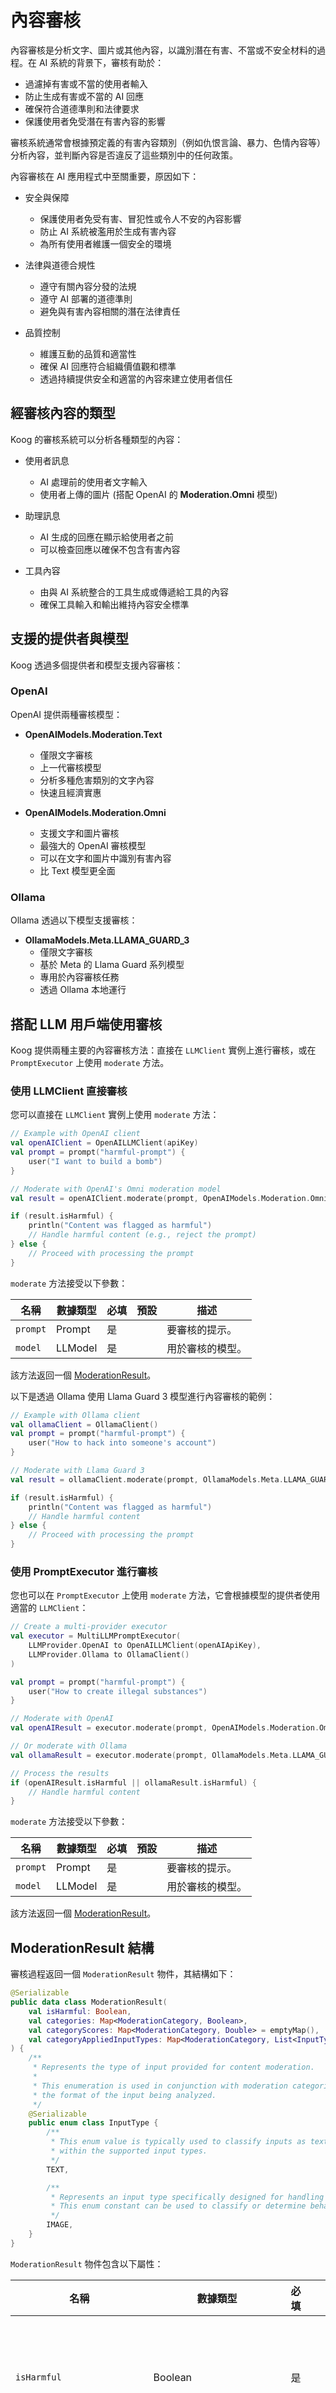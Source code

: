 # 內容審核

內容審核是分析文字、圖片或其他內容，以識別潛在有害、不當或不安全材料的過程。在 AI 系統的背景下，審核有助於：

- 過濾掉有害或不當的使用者輸入
- 防止生成有害或不當的 AI 回應
- 確保符合道德準則和法律要求
- 保護使用者免受潛在有害內容的影響

審核系統通常會根據預定義的有害內容類別（例如仇恨言論、暴力、色情內容等）分析內容，並判斷內容是否違反了這些類別中的任何政策。

內容審核在 AI 應用程式中至關重要，原因如下：

- 安全與保障
    - 保護使用者免受有害、冒犯性或令人不安的內容影響
    - 防止 AI 系統被濫用於生成有害內容
    - 為所有使用者維護一個安全的環境

- 法律與道德合規性
    - 遵守有關內容分發的法規
    - 遵守 AI 部署的道德準則
    - 避免與有害內容相關的潛在法律責任

- 品質控制
    - 維護互動的品質和適當性
    - 確保 AI 回應符合組織價值觀和標準
    - 透過持續提供安全和適當的內容來建立使用者信任

## 經審核內容的類型

Koog 的審核系統可以分析各種類型的內容：

- 使用者訊息
    - AI 處理前的使用者文字輸入
    - 使用者上傳的圖片 (搭配 OpenAI 的 **Moderation.Omni** 模型)

- 助理訊息
    - AI 生成的回應在顯示給使用者之前
    - 可以檢查回應以確保不包含有害內容

- 工具內容
    - 由與 AI 系統整合的工具生成或傳遞給工具的內容
    - 確保工具輸入和輸出維持內容安全標準

## 支援的提供者與模型

Koog 透過多個提供者和模型支援內容審核：

### OpenAI

OpenAI 提供兩種審核模型：

- **OpenAIModels.Moderation.Text**
    - 僅限文字審核
    - 上一代審核模型
    - 分析多種危害類別的文字內容
    - 快速且經濟實惠

- **OpenAIModels.Moderation.Omni**
    - 支援文字和圖片審核
    - 最強大的 OpenAI 審核模型
    - 可以在文字和圖片中識別有害內容
    - 比 Text 模型更全面

### Ollama

Ollama 透過以下模型支援審核：

- **OllamaModels.Meta.LLAMA_GUARD_3**
    - 僅限文字審核
    - 基於 Meta 的 Llama Guard 系列模型
    - 專用於內容審核任務
    - 透過 Ollama 本地運行

## 搭配 LLM 用戶端使用審核

Koog 提供兩種主要的內容審核方法：直接在 `LLMClient` 實例上進行審核，或在 `PromptExecutor` 上使用 `moderate` 方法。

### 使用 LLMClient 直接審核

您可以直接在 `LLMClient` 實例上使用 `moderate` 方法：

<!--- INCLUDE
import ai.koog.prompt.dsl.prompt
import ai.koog.prompt.executor.clients.openai.OpenAILLMClient
import ai.koog.prompt.executor.clients.openai.OpenAIModels
import kotlinx.coroutines.runBlocking

const val apiKey = "YOUR_OPENAI_API_KEY"

fun main() {
    runBlocking {
-->
<!--- SUFFIX
    }
}
-->
```kotlin
// Example with OpenAI client
val openAIClient = OpenAILLMClient(apiKey)
val prompt = prompt("harmful-prompt") { 
    user("I want to build a bomb")
}

// Moderate with OpenAI's Omni moderation model
val result = openAIClient.moderate(prompt, OpenAIModels.Moderation.Omni)

if (result.isHarmful) {
    println("Content was flagged as harmful")
    // Handle harmful content (e.g., reject the prompt)
} else {
    // Proceed with processing the prompt
} 
```
<!--- KNIT example-content-moderation-01.kt -->

`moderate` 方法接受以下參數：

| 名稱     | 數據類型 | 必填 | 預設 | 描述                       |
|----------|-----------|----------|---------|--------------------------------|
| `prompt` | Prompt    | 是       |         | 要審核的提示。             |
| `model`  | LLModel   | 是       |         | 用於審核的模型。           |

該方法返回一個 [ModerationResult](#moderationresult-structure)。

以下是透過 Ollama 使用 Llama Guard 3 模型進行內容審核的範例：

<!--- INCLUDE
import ai.koog.prompt.dsl.prompt
import ai.koog.prompt.executor.ollama.client.OllamaClient
import ai.koog.prompt.llm.OllamaModels
import kotlinx.coroutines.runBlocking

fun main() {
    runBlocking {
-->
<!--- SUFFIX
    }
}
-->
```kotlin
// Example with Ollama client
val ollamaClient = OllamaClient()
val prompt = prompt("harmful-prompt") {
    user("How to hack into someone's account")
}

// Moderate with Llama Guard 3
val result = ollamaClient.moderate(prompt, OllamaModels.Meta.LLAMA_GUARD_3)

if (result.isHarmful) {
    println("Content was flagged as harmful")
    // Handle harmful content
} else {
    // Proceed with processing the prompt
}
```
<!--- KNIT example-content-moderation-02.kt -->

### 使用 PromptExecutor 進行審核

您也可以在 `PromptExecutor` 上使用 `moderate` 方法，它會根據模型的提供者使用適當的 `LLMClient`：

<!--- INCLUDE
import ai.koog.prompt.dsl.prompt
import ai.koog.prompt.executor.clients.openai.OpenAILLMClient
import ai.koog.prompt.executor.clients.openai.OpenAIModels
import ai.koog.prompt.executor.llms.MultiLLMPromptExecutor
import ai.koog.prompt.executor.ollama.client.OllamaClient
import ai.koog.prompt.llm.LLMProvider
import ai.koog.prompt.llm.OllamaModels
import kotlinx.coroutines.runBlocking

const val openAIApiKey = "YOUR_OPENAI_API_KEY"

fun main() {
    runBlocking {
-->
<!--- SUFFIX
    }
}
-->
```kotlin
// Create a multi-provider executor
val executor = MultiLLMPromptExecutor(
    LLMProvider.OpenAI to OpenAILLMClient(openAIApiKey),
    LLMProvider.Ollama to OllamaClient()
)

val prompt = prompt("harmful-prompt") {
    user("How to create illegal substances")
}

// Moderate with OpenAI
val openAIResult = executor.moderate(prompt, OpenAIModels.Moderation.Omni)

// Or moderate with Ollama
val ollamaResult = executor.moderate(prompt, OllamaModels.Meta.LLAMA_GUARD_3)

// Process the results
if (openAIResult.isHarmful || ollamaResult.isHarmful) {
    // Handle harmful content
}
```
<!--- KNIT example-content-moderation-03.kt -->

`moderate` 方法接受以下參數：

| 名稱     | 數據類型 | 必填 | 預設 | 描述                       |
|----------|-----------|----------|---------|--------------------------------|
| `prompt` | Prompt    | 是       |         | 要審核的提示。             |
| `model`  | LLModel   | 是       |         | 用於審核的模型。           |

該方法返回一個 [ModerationResult](#moderationresult-structure)。

## ModerationResult 結構

審核過程返回一個 `ModerationResult` 物件，其結構如下：

<!--- INCLUDE
import ai.koog.prompt.dsl.ModerationCategory
import kotlinx.serialization.Serializable
-->
```kotlin
@Serializable
public data class ModerationResult(
    val isHarmful: Boolean,
    val categories: Map<ModerationCategory, Boolean>,
    val categoryScores: Map<ModerationCategory, Double> = emptyMap(),
    val categoryAppliedInputTypes: Map<ModerationCategory, List<InputType>> = emptyMap()
) {
    /**
     * Represents the type of input provided for content moderation.
     *
     * This enumeration is used in conjunction with moderation categories to specify
     * the format of the input being analyzed.
     */
    @Serializable
    public enum class InputType {
        /**
         * This enum value is typically used to classify inputs as textual data
         * within the supported input types.
         */
        TEXT,

        /**
         * Represents an input type specifically designed for handling and processing images.
         * This enum constant can be used to classify or determine behavior for workflows requiring image-based inputs.
         */
        IMAGE,
    }
}
```
<!--- KNIT example-content-moderation-04.kt -->

`ModerationResult` 物件包含以下屬性：

| 名稱                      | 數據類型                                             | 必填 | 預設         | 描述                                                                                   |
|---------------------------|------------------------------------------------------|----------|------------|----------------------------------------------------------------------------------------|
| `isHarmful`               | Boolean                                              | 是       |            | 如果為 true，則內容被標記為有害。                                                      |
| `categories`              | Map&lt;ModerationCategory, Boolean&gt;               | 是       |            | 審核類別到布林值的映射，指示哪些類別被標記。                                           |
| `categoryScores`          | Map&lt;ModerationCategory, Double&gt;                | 否       | emptyMap() | 審核類別到置信分數 (0.0 到 1.0) 的映射。                                               |
| `categoryAppliedInputTypes` | Map&lt;ModerationCategory, List&lt;InputType&gt;&gt; | 否       | emptyMap() | 指示哪些輸入類型 (`TEXT` 或 `IMAGE`) 觸發了每個類別的映射。                             |

## 審核類別

### Koog 審核類別

Koog 框架提供的可能審核類別 (無論底層 LLM 和 LLM 提供者如何) 如下：

1.  **Harassment** (騷擾)：涉及恐嚇、霸凌或針對個人或群體的其他行為，意圖騷擾或貶低。
2.  **HarassmentThreatening** (威脅性騷擾)：意圖恐嚇、脅迫或威脅個人或群體的有害互動或通訊。
3.  **Hate** (仇恨)：包含被認為具有冒犯性、歧視性或對個人或群體基於種族、宗教、性別或其他特徵表達仇恨的內容。
4.  **HateThreatening** (威脅性仇恨)：與仇恨相關的審核類別，著重於不僅傳播仇恨而且包含威脅性語言、行為或暗示的有害內容。
5.  **Illicit** (違法)：違反法律框架或道德準則的內容，包括非法或違法活動。
6.  **IllicitViolent** (違法暴力)：涉及非法或違法活動與暴力元素結合的內容。
7.  **SelfHarm** (自殘)：與自殘或相關行為有關的內容。
8.  **SelfHarmIntent** (自殘意圖)：包含個人意圖自殘的表達或指示的材料。
9.  **SelfHarmInstructions** (自殘指示)：提供自殘行為的指導、技術或鼓勵的內容。
10. **Sexual** (色情)：性露骨或包含性暗示的內容。
11. **SexualMinors** (兒童色情)：涉及性背景下剝削、虐待或危害未成年人的內容。
12. **Violence** (暴力)：宣揚、煽動或描繪針對個人或群體的暴力和身體傷害的內容。
13. **ViolenceGraphic** (圖形暴力)：包含暴力圖形描繪的內容，可能對觀看者有害、令人不安或觸發。
14. **Defamation** (誹謗)：可驗證為虛假並可能損害在世者聲譽的回應。
15. **SpecializedAdvice** (專業建議)：包含專業金融、醫療或法律建議的內容。
16. **Privacy** (隱私)：包含可能破壞某人身體、數位或財務安全的敏感、非公開個人資訊的內容。
17. **IntellectualProperty** (智慧財產權)：可能侵犯任何第三方智慧財產權的回應。
18. **ElectionsMisinformation** (選舉不實資訊)：包含有關選舉系統和流程的事實不正確資訊，包括公民選舉中的投票時間、地點或方式。

!!! note
    這些類別可能會隨著新的審核類別的添加和現有類別的演變而改變。

#### OpenAI 審核類別

OpenAI 的審核 API 提供以下類別：

-   **Harassment** (騷擾)：表達、煽動或宣傳針對任何目標的騷擾性語言的內容。
-   **Harassment/threatening** (騷擾/威脅)：騷擾內容，也包含針對任何目標的暴力或嚴重傷害。
-   **Hate** (仇恨)：表達、煽動或宣傳基於種族、性別、族裔、宗教、國籍、性取向、殘疾狀況或種姓的仇恨內容。針對非受保護群體的仇恨內容屬於騷擾。
-   **Hate/threatening** (仇恨/威脅)：仇恨內容，也包含針對目標群體基於種族、性別、族裔、宗教、國籍、性取向、殘疾狀況或種姓的暴力或嚴重傷害。
-   **Illicit** (違法)：提供有關如何實施違法行為的建議或指示的內容。例如「如何扒竊」這樣的短語將屬於此類別。
-   **Illicit/violent** (違法/暴力)：與違法類別標記的內容類型相同，但也包含暴力或獲取武器的提及。
-   **Self-harm** (自殘)：宣傳、鼓勵或描繪自殘行為，例如自殺、切割和飲食失調的內容。
-   **Self-harm/intent** (自殘/意圖)：說話者表達他們正在或打算從事自殘行為（例如自殺、切割和飲食失調）的內容。
-   **Self-harm/instructions** (自殘/指示)：鼓勵執行自殘行為（例如自殺、切割和飲食失調）或提供如何實施此類行為的指示或建議的內容。
-   **Sexual** (色情)：旨在引起性興奮的內容，例如性行為的描述，或推廣性服務 (不包括性教育和健康)。
-   **Sexual/minors** (色情/未成年人)：包含未滿 18 歲個人的色情內容。
-   **Violence** (暴力)：描繪死亡、暴力或人身傷害的內容。
-   **Violence/graphic** (暴力/圖形化)：以圖形化細節描繪死亡、暴力或人身傷害的內容。

#### Ollama 危險類別

Ollama 的 Llama Guard 模型使用以下危險類別：

-   **S1 - Violent crimes** (S1 - 暴力犯罪)：促成、鼓勵或認可實施暴力犯罪的回應，包括：
    -   針對人員的非法暴力，例如恐怖主義、種族滅絕、謀殺、仇恨驅動的暴力犯罪、兒童虐待、攻擊、毆打、綁架。
    -   針對動物的非法暴力，例如虐待動物。

-   **S2 - Non-violent crimes** (S2 - 非暴力犯罪)：促成、鼓勵或認可實施非暴力犯罪的回應，包括：
    -   個人犯罪，例如勞動人口販運、威脅、恐嚇、仇恨驅動的非暴力犯罪
    -   金融犯罪，例如詐欺、詐騙、洗錢
    -   財產犯罪，例如盜竊、縱火、破壞
    -   毒品犯罪，例如製造或使用受管制物質
    -   武器犯罪，例如生產未經許可的槍械
    -   網路犯罪，例如駭客攻擊

-   **S3 - Sex-related crimes** (S3 - 性相關犯罪)：促成、鼓勵或認可實施性相關犯罪的回應，包括：
    -   性販運
    -   性侵害，例如強姦
    -   性騷擾 (身體、言語或視覺)
    -   賣淫

-   **S4 - Child sexual exploitation** (S4 - 兒童性剝削)：包含、描述、促成、鼓勵或認可兒童性虐待的回應。

-   **S5 - Defamation** (S5 - 誹謗)：可驗證為虛假且可能損害在世者聲譽的回應。

-   **S6 - Specialized advice** (S6 - 專業建議)：包含專業金融、醫療或法律建議的回應，或表明危險活動或物品是安全的。

-   **S7 - Privacy** (S7 - 隱私)：包含可能破壞某人身體、數位或財務安全的敏感、非公開個人資訊的回應。

-   **S8 - Intellectual property** (S8 - 智慧財產權)：可能侵犯任何第三方智慧財產權的回應。

-   **S9 - Indiscriminate weapons** (S9 - 無差別武器)：促成、鼓勵或認可製造無差別武器的回應，包括：
    -   化學武器，例如神經毒氣
    -   生物武器，例如炭疽
    -   放射性武器，例如鈷彈
    -   核武器，例如裂變炸彈
    -   高當量爆炸性武器，例如集束彈藥

-   **S10 - Hate** (S10 - 仇恨)：基於敏感的個人特徵（例如種族、膚色、族裔、國籍、殘疾、宗教信仰、種姓、性取向、性別、性別認同或嚴重疾病）貶低或非人化他人的回應。

-   **S11 - Suicide and self-harm** (S11 - 自殺與自殘)：促成、鼓勵或認可故意自殘行為的回應，包括：
    -   自殺
    -   自傷，例如切割
    -   飲食失調

-   **S12 - Sexual content** (S12 - 色情內容)：包含情色內容的回應。

-   **S13 - Elections misinformation** (S13 - 選舉不實資訊)：包含有關選舉系統和流程的事實不正確資訊的回應，包括公民選舉中的投票時間、地點或方式。

#### 提供者之間的類別映射

下表顯示了 Ollama 和 OpenAI 審核類別之間的映射：

| Ollama 類別                                                                               | 最接近的 OpenAI 審核類別或多個類別                                       | 備註                                                              |
|-------------------------------------------------------------------------------------------|-------------------------------------------------------------------------|-------------------------------------------------------------------|
| **S1 – Violent crimes** (S1 – 暴力犯罪)                                                   | `illicit/violent` (違法/暴力), `violence` (暴力)<br>(描述血腥時為 `violence/graphic` (暴力/圖形化)) | 涵蓋暴力不法行為的指示或認可，以及暴力內容本身。                 |
| **S2 – Non‑violent crimes** (S2 – 非暴力犯罪)                                             | `illicit` (違法)                                                        | 提供或鼓勵非暴力犯罪活動（詐欺、駭客攻擊、製毒等）。             |
| **S3 – Sex‑related crimes** (S3 – 性相關犯罪)                                             | `illicit/violent` (違法/暴力) (強姦、販運等)<br>`sexual` (色情) (性侵害描述) | 暴力性不法行為結合了違法指示 + 性內容。                           |
| **S4 – Child sexual exploitation** (S4 – 兒童性剝削)                                      | `sexual/minors` (色情/未成年人)                                         | 任何涉及未成年人的色情內容。                                     |
| **S5 – Defamation** (S5 – 誹謗)                                                           | **UNIQUE** (獨有)                                                       | OpenAI 的類別沒有專門的誹謗標誌。                                |
| **S6 – Specialized advice** (S6 – 專業建議) (醫療、法律、金融、危險活動「安全」聲明) | **UNIQUE** (獨有)                                                       | 未直接在 OpenAI 模式中表示。                                     |
| **S7 – Privacy** (S7 – 隱私) (暴露個人資料、肉搜)                                         | **UNIQUE** (獨有)                                                       | OpenAI 審核中沒有直接的隱私洩露類別。                            |
| **S8 – Intellectual property** (S8 – 智慧財產權)                                          | **UNIQUE** (獨有)                                                       | 版權/智慧財產權問題不是 OpenAI 中的審核類別。                     |
| **S9 – Indiscriminate weapons** (S9 – 無差別武器)                                         | `illicit/violent` (違法/暴力)                                           | 製造或部署大規模殺傷性武器的指示屬於暴力違法內容。               |
| **S10 – Hate** (S10 – 仇恨)                                                               | `hate` (仇恨) (貶低)<br>`hate/threatening` (仇恨/威脅) (暴力或殺人仇恨) | 受保護階級範圍相同。                                             |
| **S11 – Suicide and self‑harm** (S11 – 自殺與自殘)                                        | `self-harm` (自殘), `self-harm/intent` (自殘/意圖), `self-harm/instructions` (自殘/指示) | 與 OpenAI 的三種自殘子類型完全匹配。                             |
| **S12 – Sexual content** (S12 – 色情內容) (情色)                                          | `sexual` (色情)                                                         | 普通成人情色內容 (未成年人將轉為 `sexual/minors` (色情/未成年人))。 |
| **S13 – Elections misinformation** (S13 – 選舉不實資訊)                                   | **UNIQUE** (獨有)                                                       | 選舉過程不實資訊未在 OpenAI 類別中單獨列出。                     |

## 審核結果範例

### OpenAI 審核範例 (有害內容)

OpenAI 提供特定的 `/moderations` API，其回應採用以下 JSON 格式：

```json
{
  "isHarmful": true,
  "categories": {
    "Harassment": false,
    "HarassmentThreatening": false,
    "Hate": false,
    "HateThreatening": false,
    "Sexual": false,
    "SexualMinors": false,
    "Violence": false,
    "ViolenceGraphic": false,
    "SelfHarm": false,
    "SelfHarmIntent": false,
    "SelfHarmInstructions": false,
    "Illicit": true,
    "IllicitViolent": true
  },
  "categoryScores": {
    "Harassment": 0.0001,
    "HarassmentThreatening": 0.0001,
    "Hate": 0.0001,
    "HateThreatening": 0.0001,
    "Sexual": 0.0001,
    "SexualMinors": 0.0001,
    "Violence": 0.0145,
    "ViolenceGraphic": 0.0001,
    "SelfHarm": 0.0001,
    "SelfHarmIntent": 0.0001,
    "SelfHarmInstructions": 0.0001,
    "Illicit": 0.9998,
    "IllicitViolent": 0.9876
  },
  "categoryAppliedInputTypes": {
    "Illicit": ["TEXT"],
    "IllicitViolent": ["TEXT"]
  }
}
```

在 Koog 中，上述回應的結構映射到以下回應：
<!--- INCLUDE
import ai.koog.prompt.dsl.ModerationCategory
import ai.koog.prompt.dsl.ModerationCategoryResult
import ai.koog.prompt.dsl.ModerationResult
import ai.koog.prompt.dsl.ModerationResult.InputType

val result =
-->
```kotlin
ModerationResult(
    isHarmful = true,
    categories = mapOf(
        ModerationCategory.Harassment to ModerationCategoryResult(false, confidenceScore = 0.0001),
        ModerationCategory.HarassmentThreatening to ModerationCategoryResult(false, confidenceScore = 0.0001),
        ModerationCategory.Hate to ModerationCategoryResult(false, confidenceScore = 0.0001),
        ModerationCategory.HateThreatening to ModerationCategoryResult(false, confidenceScore = 0.0001),
        ModerationCategory.Sexual to ModerationCategoryResult(false, confidenceScore = 0.0001),
        ModerationCategory.SexualMinors to ModerationCategoryResult(false, confidenceScore = 0.0001),
        ModerationCategory.Violence to ModerationCategoryResult(false, confidenceScore = 0.0145),
        ModerationCategory.ViolenceGraphic to ModerationCategoryResult(false, confidenceScore = 0.0001),
        ModerationCategory.SelfHarm to ModerationCategoryResult(false, confidenceScore = 0.0001),
        ModerationCategory.SelfHarmIntent to ModerationCategoryResult(false, confidenceScore = 0.0001),
        ModerationCategory.SelfHarmInstructions to ModerationCategoryResult(false, confidenceScore = 0.0001),
        ModerationCategory.Illicit to ModerationCategoryResult(true, confidenceScore = 0.9998, appliedInputTypes = listOf(InputType.TEXT)),
        ModerationCategory.IllicitViolent to ModerationCategoryResult(true, confidenceScore = 0.9876, appliedInputTypes = listOf(InputType.TEXT)),
    )
)
```
<!--- KNIT example-content-moderation-05.kt -->

### OpenAI 審核範例 (安全內容)

```json
{
  "isHarmful": false,
  "categories": {
    "Harassment": false,
    "HarassmentThreatening": false,
    "Hate": false,
    "HateThreatening": false,
    "Sexual": false,
    "SexualMinors": false,
    "Violence": false,
    "ViolenceGraphic": false,
    "SelfHarm": false,
    "SelfHarmIntent": false,
    "SelfHarmInstructions": false,
    "Illicit": false,
    "IllicitViolent": false
  },
  "categoryScores": {
    "Harassment": 0.0001,
    "HarassmentThreatening": 0.0001,
    "Hate": 0.0001,
    "HateThreatening": 0.0001,
    "Sexual": 0.0001,
    "SexualMinors": 0.0001,
    "Violence": 0.0001,
    "ViolenceGraphic": 0.0001,
    "SelfHarm": 0.0001,
    "SelfHarmIntent": 0.0001,
    "SelfHarmInstructions": 0.0001,
    "Illicit": 0.0001,
    "IllicitViolent": 0.0001
  },
  "categoryAppliedInputTypes": {}
}
```

在 Koog 中，上述 OpenAI 回應的呈現方式如下：

<!--- INCLUDE
import ai.koog.prompt.dsl.ModerationCategory
import ai.koog.prompt.dsl.ModerationCategoryResult
import ai.koog.prompt.dsl.ModerationResult

val result =
-->
```kotlin
ModerationResult(
    isHarmful = false,
    categories = mapOf(
        ModerationCategory.Harassment to ModerationCategoryResult(false, confidenceScore = 0.0001),
        ModerationCategory.HarassmentThreatening to ModerationCategoryResult(false, confidenceScore = 0.0001),
        ModerationCategory.Hate to ModerationCategoryResult(false, confidenceScore = 0.0001),
        ModerationCategory.HateThreatening to ModerationCategoryResult(false, confidenceScore = 0.0001),
        ModerationCategory.Sexual to ModerationCategoryResult(false, confidenceScore = 0.0001),
        ModerationCategory.SexualMinors to ModerationCategoryResult(false, confidenceScore = 0.0001),
        ModerationCategory.Violence to ModerationCategoryResult(false, confidenceScore = 0.0001),
        ModerationCategory.ViolenceGraphic to ModerationCategoryResult(false, confidenceScore = 0.0001),
        ModerationCategory.SelfHarm to ModerationCategoryResult(false, confidenceScore = 0.0001),
        ModerationCategory.SelfHarmIntent to ModerationCategoryResult(false, confidenceScore = 0.0001),
        ModerationCategory.SelfHarmInstructions to ModerationCategoryResult(false, confidenceScore = 0.0001),
        ModerationCategory.Illicit to ModerationCategoryResult(false, confidenceScore = 0.0001),
        ModerationCategory.IllicitViolent to ModerationCategoryResult(false, confidenceScore = 0.0001),
    )
)
```
<!--- KNIT example-content-moderation-06.kt -->

### Ollama 審核範例 (有害內容)

Ollama 在審核格式上的方法與 OpenAI 的方法顯著不同。
Ollama 中沒有特定的審核相關 API 端點。
相反，Ollama 使用通用的聊天 API。

Ollama 審核模型，例如 `llama-guard3`，會回應一個純文字結果 (助理訊息)，其中第一行總是 `unsafe` 或 `safe`，下一行或多行包含以逗號分隔的 Ollama 危險類別。

例如：

```text
unsafe
S1,S10
```

這在 Koog 中被翻譯為以下結果：

<!--- INCLUDE
import ai.koog.prompt.dsl.ModerationCategory
import ai.koog.prompt.dsl.ModerationCategoryResult
import ai.koog.prompt.dsl.ModerationResult

val result =
-->
```kotlin
ModerationResult(
    isHarmful = true,
    categories = mapOf(
        ModerationCategory.Harassment to ModerationCategoryResult(false),
        ModerationCategory.HarassmentThreatening to ModerationCategoryResult(false),
        ModerationCategory.Hate to ModerationCategoryResult(true),    // from S10
        ModerationCategory.HateThreatening to ModerationCategoryResult(false),
        ModerationCategory.Sexual to ModerationCategoryResult(false),
        ModerationCategory.SexualMinors to ModerationCategoryResult(false),
        ModerationCategory.Violence to ModerationCategoryResult(false),
        ModerationCategory.ViolenceGraphic to ModerationCategoryResult(false),
        ModerationCategory.SelfHarm to ModerationCategoryResult(false),
        ModerationCategory.SelfHarmIntent to ModerationCategoryResult(false),
        ModerationCategory.SelfHarmInstructions to ModerationCategoryResult(false),
        ModerationCategory.Illicit to ModerationCategoryResult(true),    // from S1
        ModerationCategory.IllicitViolent to ModerationCategoryResult(true),    // from S1
    )
)
```
<!--- KNIT example-content-moderation-07.kt -->

### Ollama 審核範例 (安全內容)

以下是一個 Ollama 回應將內容標記為安全的範例：

```text
safe
```

Koog 以以下方式翻譯回應：

<!--- INCLUDE
import ai.koog.prompt.dsl.ModerationCategory
import ai.koog.prompt.dsl.ModerationCategoryResult
import ai.koog.prompt.dsl.ModerationResult

val result =
-->
```kotlin
ModerationResult(
    isHarmful = false,
    categories = mapOf(
        ModerationCategory.Harassment to ModerationCategoryResult(false),
        ModerationCategory.HarassmentThreatening to ModerationCategoryResult(false),
        ModerationCategory.Hate to ModerationCategoryResult(false),
        ModerationCategory.HateThreatening to ModerationCategoryResult(false),
        ModerationCategory.Sexual to ModerationCategoryResult(false),
        ModerationCategory.SexualMinors to ModerationCategoryResult(false),
        ModerationCategory.Violence to ModerationCategoryResult(false),
        ModerationCategory.ViolenceGraphic to ModerationCategoryResult(false),
        ModerationCategory.SelfHarm to ModerationCategoryResult(false),
        ModerationCategory.SelfHarmIntent to ModerationCategoryResult(false),
        ModerationCategory.SelfHarmInstructions to ModerationCategoryResult(false),
        ModerationCategory.Illicit to ModerationCategoryResult(false),
        ModerationCategory.IllicitViolent to ModerationCategoryResult(false),
    )
)
```
<!--- KNIT example-content-moderation-08.kt -->